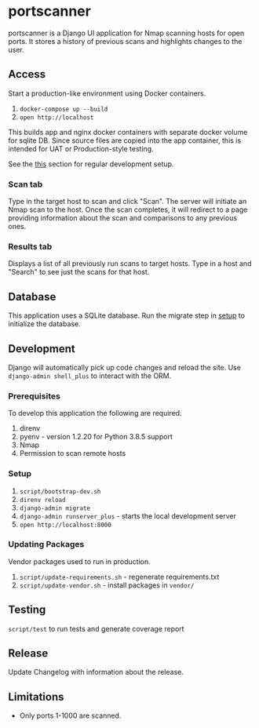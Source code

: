 # portscanner

portscanner is a Django UI application for Nmap scanning hosts for open
ports. It stores a history of previous scans and highlights changes to
the user.

## Access
Start a production-like environment using Docker containers.
1. `docker-compose up --build`
2. `open http://localhost`

This builds app and nginx docker containers with separate docker volume for
sqlite DB. Since source files are copied into the app container, this is
intended for UAT or Production-style testing.

See the [this](Development) section for regular development setup.

### Scan tab
Type in the target host to scan and click "Scan". The server will initiate an
Nmap scan to the host. Once the scan completes, it will redirect to a page
providing information about the scan and comparisons to any previous ones.

### Results tab
Displays a list of all previously run scans to target hosts. Type in a host
and "Search" to see just the scans for that host.

## Database
This application uses a SQLite database. Run the migrate step in [setup](Setup)
to initialize the database.

## Development
Django will automatically pick up code changes and reload the site. Use
`django-admin shell_plus` to interact with the ORM.

### Prerequisites
To develop this application the following are required.
1. direnv
2. pyenv - version 1.2.20 for Python 3.8.5 support
3. Nmap
4. Permission to scan remote hosts

### Setup
1. `script/bootstrap-dev.sh`
2. `direnv reload`
3. `django-admin migrate`
4. `django-admin runserver_plus` - starts the local development server
5. `open http://localhost:8000`

### Updating Packages
Vendor packages used to run in production.
1. `script/update-requirements.sh` - regenerate requirements.txt
2. `script/update-vendor.sh` - install packages in `vendor/`

## Testing
`script/test` to run tests and generate coverage report

## Release
Update Changelog with information about the release.

## Limitations
* Only ports 1-1000 are scanned.

